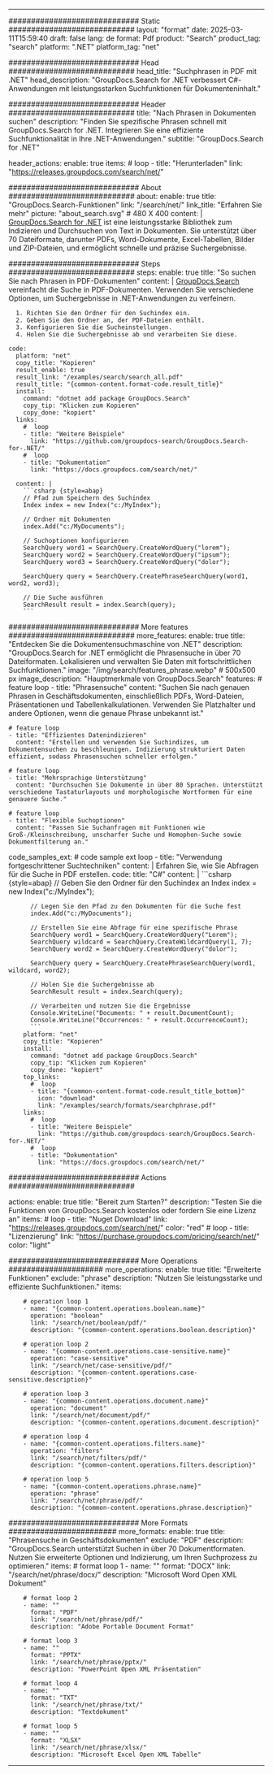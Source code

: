 
---
############################# Static ############################
layout: "format"
date:  2025-03-11T15:59:40
draft: false
lang: de
format: Pdf
product: "Search"
product_tag: "search"
platform: ".NET"
platform_tag: "net"

############################# Head ############################
head_title: "Suchphrasen in PDF mit .NET"
head_description: "GroupDocs.Search for .NET verbessert C#-Anwendungen mit leistungsstarken Suchfunktionen für Dokumenteninhalt."

############################# Header ############################
title: "Nach Phrasen in Dokumenten suchen" 
description: "Finden Sie spezifische Phrasen schnell mit GroupDocs.Search for .NET. Integrieren Sie eine effiziente Suchfunktionalität in Ihre .NET-Anwendungen."
subtitle: "GroupDocs.Search for .NET" 

header_actions:
  enable: true
  items:
    #  loop
    - title: "Herunterladen"
      link: "https://releases.groupdocs.com/search/net/"
      
############################# About ############################
about:
    enable: true
    title: "GroupDocs.Search-Funktionen"
    link: "/search/net/"
    link_title: "Erfahren Sie mehr"
    picture: "about_search.svg" # 480 X 400
    content: |
       [GroupDocs.Search for .NET](/search/net/) ist eine leistungsstarke Bibliothek zum Indizieren und Durchsuchen von Text in Dokumenten. Sie unterstützt über 70 Dateiformate, darunter PDFs, Word-Dokumente, Excel-Tabellen, Bilder und ZIP-Dateien, und ermöglicht schnelle und präzise Suchergebnisse.

############################# Steps ############################
steps:
    enable: true
    title: "So suchen Sie nach Phrasen in PDF-Dokumenten"
    content: |
      [GroupDocs.Search](/search/net/) vereinfacht die Suche in PDF-Dokumenten. Verwenden Sie verschiedene Optionen, um Suchergebnisse in .NET-Anwendungen zu verfeinern.
      
      1. Richten Sie den Ordner für den Suchindex ein.
      2. Geben Sie den Ordner an, der PDF-Dateien enthält.
      3. Konfigurieren Sie die Sucheinstellungen.
      4. Holen Sie die Suchergebnisse ab und verarbeiten Sie diese.
   
    code:
      platform: "net"
      copy_title: "Kopieren"
      result_enable: true
      result_link: "/examples/search/search_all.pdf"
      result_title: "{common-content.format-code.result_title}"
      install:
        command: "dotnet add package GroupDocs.Search"
        copy_tip: "Klicken zum Kopieren"
        copy_done: "kopiert"
      links:
        #  loop
        - title: "Weitere Beispiele"
          link: "https://github.com/groupdocs-search/GroupDocs.Search-for-.NET/"
        #  loop
        - title: "Dokumentation"
          link: "https://docs.groupdocs.com/search/net/"
          
      content: |
        ```csharp {style=abap}
        // Pfad zum Speichern des Suchindex
        Index index = new Index("c:/MyIndex");

        // Ordner mit Dokumenten
        index.Add("c:/MyDocuments");

        // Suchoptionen konfigurieren
        SearchQuery word1 = SearchQuery.CreateWordQuery("lorem");
        SearchQuery word2 = SearchQuery.CreateWordQuery("ipsum");
        SearchQuery word3 = SearchQuery.CreateWordQuery("dolor");

        SearchQuery query = SearchQuery.CreatePhraseSearchQuery(word1, word2, word3);

        // Die Suche ausführen
        SearchResult result = index.Search(query);
        ```            

############################# More features ############################
more_features:
  enable: true
  title: "Entdecken Sie die Dokumentensuchmaschine von .NET"
  description: "GroupDocs.Search for .NET ermöglicht die Phrasensuche in über 70 Dateiformaten. Lokalisieren und verwalten Sie Daten mit fortschrittlichen Suchfunktionen."
  image: "/img/search/features_phrase.webp" # 500x500 px
  image_description: "Hauptmerkmale von GroupDocs.Search"
  features:
    # feature loop
    - title: "Phrasensuche"
      content: "Suchen Sie nach genauen Phrasen in Geschäftsdokumenten, einschließlich PDFs, Word-Dateien, Präsentationen und Tabellenkalkulationen. Verwenden Sie Platzhalter und andere Optionen, wenn die genaue Phrase unbekannt ist."

    # feature loop
    - title: "Effizientes Datenindizieren"
      content: "Erstellen und verwenden Sie Suchindizes, um Dokumentensuchen zu beschleunigen. Indizierung strukturiert Daten effizient, sodass Phrasensuchen schneller erfolgen."

    # feature loop
    - title: "Mehrsprachige Unterstützung"
      content: "Durchsuchen Sie Dokumente in über 80 Sprachen. Unterstützt verschiedene Tastaturlayouts und morphologische Wortformen für eine genauere Suche."

    # feature loop
    - title: "Flexible Suchoptionen"
      content: "Passen Sie Suchanfragen mit Funktionen wie Groß-/Kleinschreibung, unscharfer Suche und Homophon-Suche sowie Dokumentfilterung an."
      
  code_samples_ext:
    # code sample ext loop
    - title: "Verwendung fortgeschrittener Suchtechniken"
      content: |
        Erfahren Sie, wie Sie Abfragen für die Suche in PDF erstellen.
      code:
        title: "C#"
        content: |
          ```csharp {style=abap}
          // Geben Sie den Ordner für den Suchindex an
          Index index = new Index("c:/MyIndex");
              
          // Legen Sie den Pfad zu den Dokumenten für die Suche fest
          index.Add("c:/MyDocuments");

          // Erstellen Sie eine Abfrage für eine spezifische Phrase
          SearchQuery word1 = SearchQuery.CreateWordQuery("Lorem");
          SearchQuery wildcard = SearchQuery.CreateWildcardQuery(1, 7);
          SearchQuery word2 = SearchQuery.CreateWordQuery("dolor");

          SearchQuery query = SearchQuery.CreatePhraseSearchQuery(word1, wildcard, word2);

          // Holen Sie die Suchergebnisse ab
          SearchResult result = index.Search(query);
          
          // Verarbeiten und nutzen Sie die Ergebnisse
          Console.WriteLine("Documents: " + result.DocumentCount);
          Console.WriteLine("Occurrences: " + result.OccurrenceCount);
          ```
        platform: "net"
        copy_title: "Kopieren"
        install:
          command: "dotnet add package GroupDocs.Search"
          copy_tip: "Klicken zum Kopieren"
          copy_done: "kopiert"
        top_links:
          #  loop
          - title: "{common-content.format-code.result_title_bottom}"
            icon: "download"
            link: "/examples/search/formats/searchphrase.pdf"
        links:
          #  loop
          - title: "Weitere Beispiele"
            link: "https://github.com/groupdocs-search/GroupDocs.Search-for-.NET/"
          #  loop
          - title: "Dokumentation"
            link: "https://docs.groupdocs.com/search/net/"
            

            


############################# Actions ############################

actions:
  enable: true
  title: "Bereit zum Starten?"
  description: "Testen Sie die Funktionen von GroupDocs.Search kostenlos oder fordern Sie eine Lizenz an"
  items:
    #  loop
    - title: "Nuget Download"
      link: "https://releases.groupdocs.com/search/net/"
      color: "red"
        #  loop
    - title: "Lizenzierung"
      link: "https://purchase.groupdocs.com/pricing/search/net/"
      color: "light"


############################# More Operations #####################
more_operations:
    enable: true
    title: "Erweiterte Funktionen"
    exclude: "phrase"
    description: "Nutzen Sie leistungsstarke und effiziente Suchfunktionen."
    items: 
          
        # operation loop 1
        - name: "{common-content.operations.boolean.name}"
          operation: "boolean"
          link: "/search/net/boolean/pdf/"
          description: "{common-content.operations.boolean.description}"

        # operation loop 2
        - name: "{common-content.operations.case-sensitive.name}"
          operation: "case-sensitive"
          link: "/search/net/case-sensitive/pdf/"
          description: "{common-content.operations.case-sensitive.description}"

        # operation loop 3
        - name: "{common-content.operations.document.name}"
          operation: "document"
          link: "/search/net/document/pdf/"
          description: "{common-content.operations.document.description}"

        # operation loop 4
        - name: "{common-content.operations.filters.name}"
          operation: "filters"
          link: "/search/net/filters/pdf/"
          description: "{common-content.operations.filters.description}"

        # operation loop 5
        - name: "{common-content.operations.phrase.name}"
          operation: "phrase"
          link: "/search/net/phrase/pdf/"
          description: "{common-content.operations.phrase.description}"
          
        
          
############################# More Formats ########################
more_formats:
    enable: true
    title: "Phrasensuche in Geschäftsdokumenten"
    exclude: "PDF"
    description: "GroupDocs.Search unterstützt Suchen in über 70 Dokumentformaten. Nutzen Sie erweiterte Optionen und Indizierung, um Ihren Suchprozess zu optimieren."
    items: 
        # format loop 1
        - name: ""
          format: "DOCX"
          link: "/search/net/phrase/docx/"
          description: "Microsoft Word Open XML Dokument"
          
        # format loop 2
        - name: ""
          format: "PDF"
          link: "/search/net/phrase/pdf/"
          description: "Adobe Portable Document Format"
          
        # format loop 3
        - name: ""
          format: "PPTX"
          link: "/search/net/phrase/pptx/"
          description: "PowerPoint Open XML Präsentation"

        # format loop 4
        - name: ""
          format: "TXT"
          link: "/search/net/phrase/txt/"
          description: "Textdokument"
          
        # format loop 5
        - name: ""
          format: "XLSX"
          link: "/search/net/phrase/xlsx/"
          description: "Microsoft Excel Open XML Tabelle"
  

---